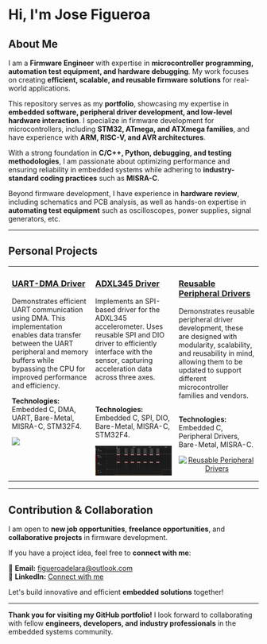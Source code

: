 # Hi, I'm Jose Figueroa  

## About Me  

I am a **Firmware Engineer** with expertise in **microcontroller programming, automation test equipment, and hardware debugging**. My work focuses on creating **efficient, scalable, and reusable firmware solutions** for real-world applications.  

This repository serves as my **portfolio**, showcasing my expertise in **embedded software, peripheral driver development, and low-level hardware interaction**. I specialize in firmware development for microcontrollers, including **STM32, ATmega, and ATXmega families**, and have experience with **ARM, RISC-V, and AVR architectures**.  

With a strong foundation in **C/C++, Python, debugging, and testing methodologies**, I am passionate about optimizing performance and ensuring reliability in embedded systems while adhering to **industry-standard coding practices** such as **MISRA-C**.  

Beyond firmware development, I have experience in **hardware review**, including schematics and PCB analysis, as well as hands-on expertise in **automating test equipment** such as oscilloscopes, power supplies, signal generators, etc.  

---

## Personal Projects  

<table>
  <tr>
    <td width="33%" valign="top">
      <h3><a href="https://github.com/JoseLuis-Figueroa/UART-DMA-Driver">UART-DMA Driver</a></h3>
      <p>
         Demonstrates efficient UART communication using DMA.
         This implementation enables data transfer between 
         the UART peripheral and memory buffers while bypassing
         the CPU for improved performance and efficiency. 
      </p>
      <p><strong>Technologies:</strong> Embedded C, DMA, UART, Bare-Metal, MISRA-C, STM32F4.</p>
      <a href="https://github.com/JoseLuis-Figueroa/UART-DMA-Driver">
        <img src="https://github.com/JoseLuis-Figueroa/UART-DMA-Driver/blob/main/Documentation/doxygen/images/Output_gif.gif" width="100%" />
      </a>
    </td>
    <td width="33%" valign="top">
      <h3><a href="https://github.com/JoseLuis-Figueroa/adxl345-driver">ADXL345 Driver</a></h3>
      <p>
        Implements an SPI-based driver for the ADXL345 accelerometer.
        Uses reusable SPI and DIO driver to efficiently interface with 
        the sensor, capturing acceleration data across three axes. 
      </p>
      <p><strong><br><br>Technologies:</strong> Embedded C, SPI, DIO, Bare-Metal, MISRA-C, STM32F4.</p>
      <a href="https://github.com/JoseLuis-Figueroa/adxl345-driver">
        <img src=https://github.com/JoseLuis-Figueroa/adxl345-driver/blob/main/Documentation/doxygen/imagens/adxl345_read.png width="100%" alt="ADXL345 Driver"/>
      </a>
    </td>
    <td width="33%" valign="top">
      <h3><a href="https://github.com/JoseLuis-Figueroa/Reusable-Peripheral-Drivers">Reusable Peripheral Drivers</a></h3>
      <p>
         Demonstrates reusable peripheral driver development, these are 
         designed with modularity, scalability, and reusability in mind, 
         allowing them to be updated to support different microcontroller 
         families and vendors.
      </p>
      <p><strong><br>Technologies:</strong> Embedded C, Peripheral Drivers, Bare-Metal, MISRA-C.</p>
      <p align="center">
        <a href="https://github.com/JoseLuis-Figueroa/Reusable-Peripheral-Drivers">
          <img src="https://github.com/JoseLuis-Figueroa/Reusable-Peripheral-Drivers/blob/main/Documentation/Doxygen/DIO/images/DIO_Implementation.gif" 
           width="30%" alt="Reusable Peripheral Drivers"/>
        </a>
      </p>
    </td>
  </tr>
</table>

---


## Contribution & Collaboration  
I am open to **new job opportunities**, **freelance opportunities**, and **collaborative projects** in firmware development.  

If you have a project idea, feel free to **connect with me**:  

📧 **Email:** figueroadelara@outlook.com  
🔗 **LinkedIn:** [Connect with me](https://www.linkedin.com/in/your-profile)  

Let's build innovative and efficient **embedded solutions** together!  

---

**Thank you for visiting my GitHub portfolio!** I look forward to collaborating with fellow **engineers, developers, and industry professionals** in the embedded systems community.  
